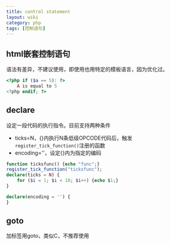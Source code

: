 ```yaml
---
title: control statement
layout: wiki
category: php
tags: [控制语句]
---
```


## html嵌套控制语句

语法有差异，不建议使用，即使用也用特定的模板语言，因为优化过。

~~~PHP
<?php if ($a == 5): ?>
	A is equal to 5
<?php endif; ?>
~~~

## declare

设定一段代码的执行指令。目前支持两种条件

* ticks=N，{}内执行N条低级OPCODE代码后，触发`register_tick_function()`注册的函数
* encoding=''，设定{}内为指定的编码

~~~PHP
function ticksfunc() {echo "func";}
register_tick_function("ticksfunc");
declare(ticks = N) {
	for ($i = 1; $i < 10; $i++) {echo $1;}
}
~~~

~~~PHP
declare(encoding = '') {
}
~~~

## goto

加标签用goto，类似C，不推荐使用